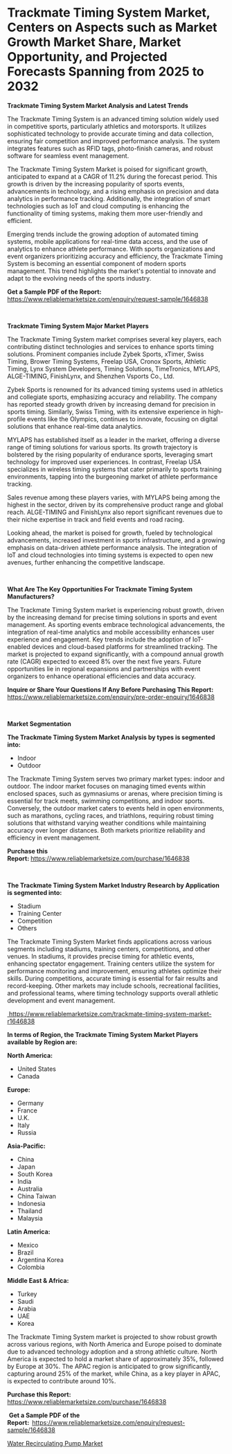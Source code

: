 <p><h1>Trackmate Timing System Market, Centers on Aspects such as Market Growth Market Share, Market Opportunity, and Projected Forecasts Spanning from 2025 to 2032</h1></p><p><strong>Trackmate Timing System Market Analysis and Latest Trends</strong></p>
<p><p>The Trackmate Timing System is an advanced timing solution widely used in competitive sports, particularly athletics and motorsports. It utilizes sophisticated technology to provide accurate timing and data collection, ensuring fair competition and improved performance analysis. The system integrates features such as RFID tags, photo-finish cameras, and robust software for seamless event management.</p><p>The Trackmate Timing System Market is poised for significant growth, anticipated to expand at a CAGR of 11.2% during the forecast period. This growth is driven by the increasing popularity of sports events, advancements in technology, and a rising emphasis on precision and data analytics in performance tracking. Additionally, the integration of smart technologies such as IoT and cloud computing is enhancing the functionality of timing systems, making them more user-friendly and efficient.</p><p>Emerging trends include the growing adoption of automated timing systems, mobile applications for real-time data access, and the use of analytics to enhance athlete performance. With sports organizations and event organizers prioritizing accuracy and efficiency, the Trackmate Timing System is becoming an essential component of modern sports management. This trend highlights the market's potential to innovate and adapt to the evolving needs of the sports industry.</p></p>
<p><strong>Get a Sample PDF of the Report:&nbsp;</strong> <a href="https://www.reliablemarketsize.com/enquiry/request-sample/1646838?utm_campaign=2442&utm_medium=2&utm_source=Github&utm_content=ia&utm_term=11042025&utm_id=trackmate-timing-system">https://www.reliablemarketsize.com/enquiry/request-sample/1646838</a></p>
<p>&nbsp;</p>
<p><strong>Trackmate Timing System Major Market Players</strong></p>
<p><p>The Trackmate Timing System market comprises several key players, each contributing distinct technologies and services to enhance sports timing solutions. Prominent companies include Zybek Sports, xTimer, Swiss Timing, Brower Timing Systems, Freelap USA, Cronox Sports, Athletic Timing, Lynx System Developers, Timing Solutions, TimeTronics, MYLAPS, ALGE-TIMING, FinishLynx, and Shenzhen Vsports Co., Ltd.</p><p>Zybek Sports is renowned for its advanced timing systems used in athletics and collegiate sports, emphasizing accuracy and reliability. The company has reported steady growth driven by increasing demand for precision in sports timing. Similarly, Swiss Timing, with its extensive experience in high-profile events like the Olympics, continues to innovate, focusing on digital solutions that enhance real-time data analytics.</p><p>MYLAPS has established itself as a leader in the market, offering a diverse range of timing solutions for various sports. Its growth trajectory is bolstered by the rising popularity of endurance sports, leveraging smart technology for improved user experiences. In contrast, Freelap USA specializes in wireless timing systems that cater primarily to sports training environments, tapping into the burgeoning market of athlete performance tracking.</p><p>Sales revenue among these players varies, with MYLAPS being among the highest in the sector, driven by its comprehensive product range and global reach. ALGE-TIMING and FinishLynx also report significant revenues due to their niche expertise in track and field events and road racing.</p><p>Looking ahead, the market is poised for growth, fueled by technological advancements, increased investment in sports infrastructure, and a growing emphasis on data-driven athlete performance analysis. The integration of IoT and cloud technologies into timing systems is expected to open new avenues, further enhancing the competitive landscape.</p></p>
<p>&nbsp;</p>
<p><strong>What Are The Key Opportunities For Trackmate Timing System Manufacturers?</strong></p>
<p><p>The Trackmate Timing System market is experiencing robust growth, driven by the increasing demand for precise timing solutions in sports and event management. As sporting events embrace technological advancements, the integration of real-time analytics and mobile accessibility enhances user experience and engagement. Key trends include the adoption of IoT-enabled devices and cloud-based platforms for streamlined tracking. The market is projected to expand significantly, with a compound annual growth rate (CAGR) expected to exceed 8% over the next five years. Future opportunities lie in regional expansions and partnerships with event organizers to enhance operational efficiencies and data accuracy.</p></p>
<p><strong>Inquire or Share Your Questions If Any Before Purchasing This Report:</strong> <a href="https://www.reliablemarketsize.com/enquiry/pre-order-enquiry/1646838?utm_campaign=2442&utm_medium=2&utm_source=Github&utm_content=ia&utm_term=11042025&utm_id=trackmate-timing-system">https://www.reliablemarketsize.com/enquiry/pre-order-enquiry/1646838</a></p>
<p>&nbsp;</p>
<p><strong>Market Segmentation</strong></p>
<p><strong>The Trackmate Timing System Market Analysis by types is segmented into:</strong></p>
<p><ul><li>Indoor</li><li>Outdoor</li></ul></p>
<p><p>The Trackmate Timing System serves two primary market types: indoor and outdoor. The indoor market focuses on managing timed events within enclosed spaces, such as gymnasiums or arenas, where precision timing is essential for track meets, swimming competitions, and indoor sports. Conversely, the outdoor market caters to events held in open environments, such as marathons, cycling races, and triathlons, requiring robust timing solutions that withstand varying weather conditions while maintaining accuracy over longer distances. Both markets prioritize reliability and efficiency in event management.</p></p>
<p><strong>Purchase this Report:&nbsp;</strong><a href="https://www.reliablemarketsize.com/purchase/1646838?utm_campaign=2442&utm_medium=2&utm_source=Github&utm_content=ia&utm_term=11042025&utm_id=trackmate-timing-system">https://www.reliablemarketsize.com/purchase/1646838</a></p>
<p>&nbsp;</p>
<p><strong>The Trackmate Timing System Market Industry Research by Application is segmented into:</strong></p>
<p><ul><li>Stadium</li><li>Training Center</li><li>Competition</li><li>Others</li></ul></p>
<p><p>The Trackmate Timing System Market finds applications across various segments including stadiums, training centers, competitions, and other venues. In stadiums, it provides precise timing for athletic events, enhancing spectator engagement. Training centers utilize the system for performance monitoring and improvement, ensuring athletes optimize their skills. During competitions, accurate timing is essential for fair results and record-keeping. Other markets may include schools, recreational facilities, and professional teams, where timing technology supports overall athletic development and event management.</p></p>
<p><a href="https://www.reliablemarketsize.com/trackmate-timing-system-market-r1646838?utm_campaign=2442&utm_medium=2&utm_source=Github&utm_content=ia&utm_term=11042025&utm_id=trackmate-timing-system">&nbsp;https://www.reliablemarketsize.com/trackmate-timing-system-market-r1646838</a></p>
<p><strong>In terms of Region, the Trackmate Timing System Market Players available by Region are:</strong></p>
<p>
    <p> <strong> North America: </strong>
        <ul>
            <li>United States</li>
            <li>Canada</li>
        </ul>
        </p> 
    <p> <strong> Europe: </strong>
        <ul>
            <li>Germany</li>
            <li>France</li>
            <li>U.K.</li>
            <li>Italy</li>
            <li>Russia</li>
        </ul>
        </p> 
    <p> <strong> Asia-Pacific: </strong>
        <ul>
            <li>China</li>
            <li>Japan</li>
            <li>South Korea</li>
            <li>India</li>
            <li>Australia</li>
            <li>China Taiwan</li>
            <li>Indonesia</li>
            <li>Thailand</li>
            <li>Malaysia</li>
        </ul>
        </p> 
    <p> <strong> Latin America: </strong>
        <ul>
            <li>Mexico</li>
            <li>Brazil</li>
            <li>Argentina Korea</li>
            <li>Colombia</li>
        </ul>
        </p> 
    <p> <strong> Middle East & Africa: </strong>
        <ul>
            <li>Turkey</li>
            <li>Saudi</li>
            <li>Arabia</li>
            <li>UAE</li>
            <li>Korea</li>
        </ul>
    </p>
    </p>
<p><p>The Trackmate Timing System market is projected to show robust growth across various regions, with North America and Europe poised to dominate due to advanced technology adoption and a strong athletic culture. North America is expected to hold a market share of approximately 35%, followed by Europe at 30%. The APAC region is anticipated to grow significantly, capturing around 25% of the market, while China, as a key player in APAC, is expected to contribute around 10%.</p></p>
<p><strong>Purchase this Report: </strong><a href="https://www.reliablemarketsize.com/purchase/1646838?utm_campaign=2442&utm_medium=2&utm_source=Github&utm_content=ia&utm_term=11042025&utm_id=trackmate-timing-system">https://www.reliablemarketsize.com/purchase/1646838</a></p>
<p>&nbsp;<strong>Get a Sample PDF of the Report:&nbsp;&nbsp;</strong><a href="https://www.reliablemarketsize.com/enquiry/request-sample/1646838?utm_campaign=2442&utm_medium=2&utm_source=Github&utm_content=ia&utm_term=11042025&utm_id=trackmate-timing-system">https://www.reliablemarketsize.com/enquiry/request-sample/1646838</a></p>
<p><strong></strong></p>
<p><p><a href="https://github.com/obajimlaweh59/Market-Research-Report-List-1/blob/main/water-recirculating-pump-market.md?utm_campaign=2442&utm_medium=2&utm_source=Github&utm_content=ia&utm_term=11042025&utm_id=trackmate-timing-system">Water Recirculating Pump Market</a></p></p>
